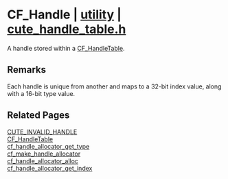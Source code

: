 # CF_Handle | [utility](https://github.com/RandyGaul/cute_framework/blob/master/docs/utility_readme.md) | [cute_handle_table.h](https://github.com/RandyGaul/cute_framework/blob/master/include/cute_handle_table.h)

A handle stored within a [CF_HandleTable](https://github.com/RandyGaul/cute_framework/blob/master/docs/utility/cf_handletable.md).

## Remarks

Each handle is unique from another and maps to a 32-bit index value, along with a 16-bit type value.

## Related Pages

[CUTE_INVALID_HANDLE](https://github.com/RandyGaul/cute_framework/blob/master/docs/utility/cute_invalid_handle.md)  
[CF_HandleTable](https://github.com/RandyGaul/cute_framework/blob/master/docs/utility/cf_handletable.md)  
[cf_handle_allocator_get_type](https://github.com/RandyGaul/cute_framework/blob/master/docs/utility/cf_handle_allocator_get_type.md)  
[cf_make_handle_allocator](https://github.com/RandyGaul/cute_framework/blob/master/docs/utility/cf_make_handle_allocator.md)  
[cf_handle_allocator_alloc](https://github.com/RandyGaul/cute_framework/blob/master/docs/utility/cf_handle_allocator_alloc.md)  
[cf_handle_allocator_get_index](https://github.com/RandyGaul/cute_framework/blob/master/docs/utility/cf_handle_allocator_get_index.md)  
